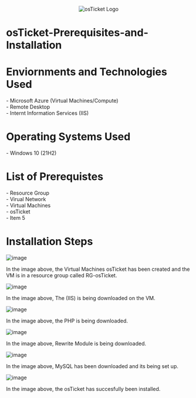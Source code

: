 <p align="center">
<img src="https://encrypted-tbn0.gstatic.com/images?q=tbn:ANd9GcScJRioLjSWPpBaNl994ICeuru5uWGnAkd60w&s" alt="osTicket Logo"/>
</p>

<h1>osTicket-Prerequisites-and-Installation</h1>

<h1>Enviornments and Technologies Used</h1>
  - Microsoft Azure (Virtual Machines/Compute) <br>
  - Remote Desktop <br>
  - Internt Information Services (IIS) <br>

<h1>Operating Systems Used</h1>
  - Windows 10 (21H2)

<h1>List of Prerequistes</h1>
  - Resource Group <br>
  - Virual Network <br>
  - Virtual Machines <br>
  - osTicket <br>
  - Item 5 <br>

<h1>Installation Steps</h1>

![image](https://github.com/Keyla-Mendez43/osTicket-Prerequisites-and-Installation/assets/174077223/6e8f14b4-6044-40e7-9f0b-a4a36e4357ce)

In the image above, the Virtual Machines osTicket has been created and the VM is in a resource group called RG-osTicket.

![image](https://github.com/Keyla-Mendez43/osTicket-Prerequisites-and-Installation/assets/174077223/49cb23f9-6662-4780-ab09-59c2cb9c261d)

In the image above, The (IIS) is being downloaded on the VM.

![image](https://github.com/Keyla-Mendez43/osTicket-Prerequisites-and-Installation/assets/174077223/ccab3ad8-f28a-4b39-95bd-4dd5820704ad)

In the image above, the PHP is being downloaded.

![image](https://github.com/Keyla-Mendez43/osTicket-Prerequisites-and-Installation/assets/174077223/dde7585e-008c-4808-9e34-a1165063739e)

In the image above, Rewrite Module is being downloaded.

![image](https://github.com/Keyla-Mendez43/osTicket-Prerequisites-and-Installation/assets/174077223/5c3d792c-76bb-40e0-8441-8d827aad6ce6)

In the image above, MySQL has been downloaded and its being set up.

![image](https://github.com/Keyla-Mendez43/osTicket-Prerequisites-and-Installation/assets/174077223/5f1e7ab3-223e-49cf-82d4-126f449e0c91)

In the image above, the osTicket has succesfully been installed.
